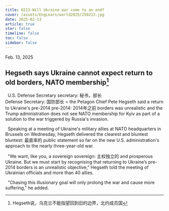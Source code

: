 ```yaml
---
title: 0213-Will Ukraine war come to an end?
cover: /assets/EngLearn/world2025/250213.jpg
date: 2025-02-13
article: true
star: false
timeline: false
toc: false
sidebar: false
---
```

Feb. 13, 2025
<!-- more -->

## Hegseth says Ukraine cannot expect return to old borders, NATO membership[^t1]


[^t1]: Hegseth说，乌克兰不能指望回到旧的边界，北约成员国

&nbsp; U.S. Defense 
<span class="hover-note">
Secretary
<span class="hover-content">
secretary: 秘书，部长 <br>
Defense Secretary: 国防部长 = the Petagon Chief
</span></span>
 Pete Hegseth said a return to Ukraine's 
<span class="hover-note">
pre-2014
<span class="hover-content">
pre-2014: 2014年之前
</span></span>
 borders was unrealistic and the Trump administration does not see NATO membership for Kyiv as part of a solution to the war triggered by Russia's invasion.

&nbsp; Speaking at a meeting of Ukraine's military allies at NATO headquarters in Brussels on Wednesday, Hegseth delivered the clearest and <span class="hover-note">
bluntest
<span class="hover-content">
bluntest: 最直率的
</span></span>
 public statement so far on the new U.S. administration's approach to the nearly three-year-old war.

&nbsp; "We want, like you, a 
<span class="hover-note">
sovereign
<span class="hover-content">
sovereign: 主权独立的
</span></span>
 and prosperous Ukraine. But we must start by recognising that returning to Ukraine’s pre-2014 borders is an unrealistic objective," Hegseth told the meeting of Ukrainian officials and more than 40 allies.

&nbsp; "Chasing this illusionary goal will only prolong the war and cause more suffering," he added.